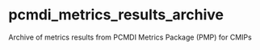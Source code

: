 # pcmdi_metrics_results_archive
Archive of metrics results from PCMDI Metrics Package (PMP) for CMIPs
